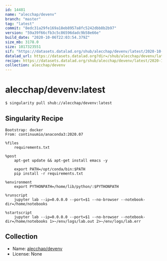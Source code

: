```yaml
---
id: 14481
name: "alecchap/devenv"
branch: "master"
tag: "latest"
commit: "8edc31a29fe169a18eb8957a8fc5242dbb8b2b97"
version: "59a39f66cfb3c5c86596dadc9b58e66e"
build_date: "2020-10-06T22:03:54.379Z"
size_mb: 3178.0
size: 1017323551
sif: "https://datasets.datalad.org/shub/alecchap/devenv/latest/2020-10-06-8edc31a2-59a39f66/59a39f66cfb3c5c86596dadc9b58e66e.sif"
datalad_url: https://datasets.datalad.org?dir=/shub/alecchap/devenv/latest/2020-10-06-8edc31a2-59a39f66/
recipe: https://datasets.datalad.org/shub/alecchap/devenv/latest/2020-10-06-8edc31a2-59a39f66/Singularity
collection: alecchap/devenv
---
```


# alecchap/devenv:latest

```bash
$ singularity pull shub://alecchap/devenv:latest
```

## Singularity Recipe

```singularity
Bootstrap: docker
From: continuumio/anaconda3:2020.07

%files
    requirements.txt

%post
    apt-get update && apt-get install emacs -y

    export PATH=/opt/conda/bin:$PATH
    pip install -r requirements.txt

%environment
    export PYTHONPATH=/home/lib/python/:$PYTHONPATH

%runscript
    jupyter lab --ip=0.0.0.0 --port=$1 --no-browser --notebook-dir=/home/notebooks

%startscript
    jupyter lab --ip=0.0.0.0 --port=$1 --no-browser --notebook-dir=/home/notebooks 1>~/env/logs/lab.out 2>~/env/logs/lab.err
```

## Collection

 - Name: [alecchap/devenv](https://github.com/alecchap/devenv)
 - License: None

